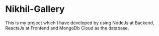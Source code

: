 # Nikhil-Gallery
This is my project which I have developed by using NodeJs at Backend, ReactsJs at Frontend and MongoDb Cloud as the database.
